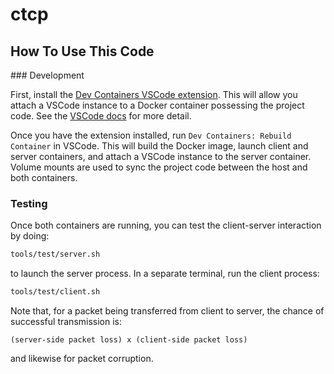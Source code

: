 # ctcp

## How To Use This Code

### Development

First, install the [Dev Containers VSCode extension](https://marketplace.visualstudio.com/items?itemName=ms-vscode-remote.remote-containers). This will allow you attach a VSCode instance to a Docker container possessing the project code. See the [VSCode docs](https://code.visualstudio.com/docs/devcontainers/containers) for more detail.

Once you have the extension installed, run `Dev Containers: Rebuild Container` in VSCode. This will build the Docker image, launch client and server 
containers, and attach a VSCode instance to the server container. Volume mounts are used to sync the project code between the host and both containers.

### Testing

Once both containers are running, you can test the client-server interaction by doing:

```bash
tools/test/server.sh
```

to launch the server process. In a separate terminal, run the client process:

```bash
tools/test/client.sh
```

Note that, for a packet being transferred from client to server, the chance of successful transmission is:

```
(server-side packet loss) x (client-side packet loss)
```

and likewise for packet corruption. 